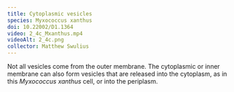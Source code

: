 ```yaml
---
title: Cytoplasmic vesicles
species: Myxococcus xanthus 
doi: 10.22002/D1.1364
video: 2_4c_Mxanthus.mp4
videoAlt: 2_4c.png
collector: Matthew Swulius
---
```


Not all vesicles come from the outer membrane. The cytoplasmic or inner membrane can also form vesicles that are released into the cytoplasm, as in this *Myxococcus xanthus* cell, or into the periplasm.

